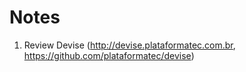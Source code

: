 # Notes

1. Review Devise (http://devise.plataformatec.com.br, https://github.com/plataformatec/devise)
